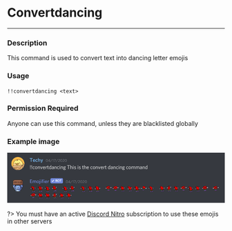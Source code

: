 # Convertdancing
---
### Description
This command is used to convert text into dancing letter emojis
### Usage
```
!!convertdancing <text>
```
### Permission Required
Anyone can use this command, unless they are blacklisted globally

### Example image
![convert dancing](../images/convertdancing.PNG)

?> You must have an active [Discord Nitro](https://discord.com/nitro) subscription to use these emojis in other servers
